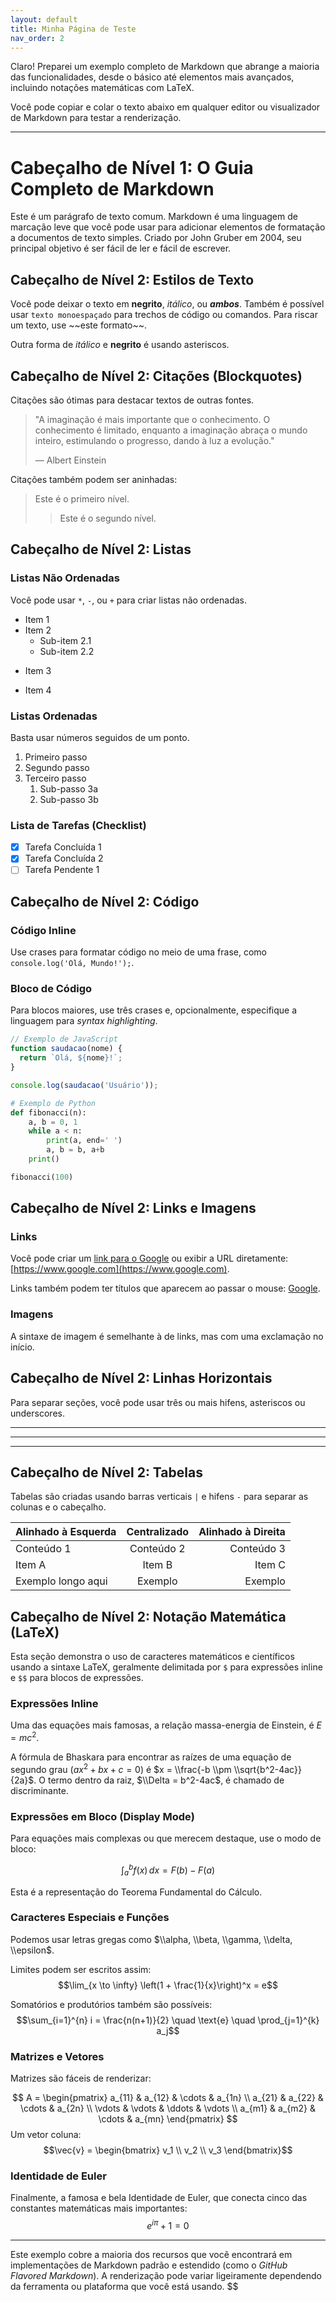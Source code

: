 ```yaml
---
layout: default
title: Minha Página de Teste
nav_order: 2 
---
```



Claro\! Preparei um exemplo completo de Markdown que abrange a maioria das funcionalidades, desde o básico até elementos mais avançados, incluindo notações matemáticas com LaTeX.

Você pode copiar e colar o texto abaixo em qualquer editor ou visualizador de Markdown para testar a renderização.

-----

# Cabeçalho de Nível 1: O Guia Completo de Markdown

Este é um parágrafo de texto comum. Markdown é uma linguagem de marcação leve que você pode usar para adicionar elementos de formatação a documentos de texto simples. Criado por John Gruber em 2004, seu principal objetivo é ser fácil de ler e fácil de escrever.

## Cabeçalho de Nível 2: Estilos de Texto

Você pode deixar o texto em **negrito**, *itálico*, ou ***ambos***. Também é possível usar `texto monoespaçado` para trechos de código ou comandos. Para riscar um texto, use \~\~este formato\~\~.

Outra forma de *itálico* e **negrito** é usando asteriscos.

## Cabeçalho de Nível 2: Citações (Blockquotes)

Citações são ótimas para destacar textos de outras fontes.

> "A imaginação é mais importante que o conhecimento. O conhecimento é limitado, enquanto a imaginação abraça o mundo inteiro, estimulando o progresso, dando à luz a evolução."
>
> — Albert Einstein

Citações também podem ser aninhadas:

> Este é o primeiro nível.
>
> > Este é o segundo nível.

## Cabeçalho de Nível 2: Listas

### Listas Não Ordenadas

Você pode usar `*`, `-`, ou `+` para criar listas não ordenadas.

  * Item 1
  * Item 2
      * Sub-item 2.1
      * Sub-item 2.2

<!-- end list -->

  - Item 3

<!-- end list -->

  + Item 4

### Listas Ordenadas

Basta usar números seguidos de um ponto.

1.  Primeiro passo
2.  Segundo passo
3.  Terceiro passo
    1.  Sub-passo 3a
    2.  Sub-passo 3b

### Lista de Tarefas (Checklist)

  - [x] Tarefa Concluída 1
  - [x] Tarefa Concluída 2
  - [ ] Tarefa Pendente 1

## Cabeçalho de Nível 2: Código

### Código Inline

Use crases para formatar código no meio de uma frase, como `console.log('Olá, Mundo!');`.

### Bloco de Código

Para blocos maiores, use três crases e, opcionalmente, especifique a linguagem para *syntax highlighting*.

```javascript
// Exemplo de JavaScript
function saudacao(nome) {
  return `Olá, ${nome}!`;
}

console.log(saudacao('Usuário'));
```

```python
# Exemplo de Python
def fibonacci(n):
    a, b = 0, 1
    while a < n:
        print(a, end=' ')
        a, b = b, a+b
    print()

fibonacci(100)
```

## Cabeçalho de Nível 2: Links e Imagens

### Links

Você pode criar um [link para o Google](https://www.google.com) ou exibir a URL diretamente: [https://www.google.com](https://www.google.com).

Links também podem ter títulos que aparecem ao passar o mouse: [Google](https://www.google.com "Ir para o site do Google").

### Imagens

A sintaxe de imagem é semelhante à de links, mas com uma exclamação no início.

## Cabeçalho de Nível 2: Linhas Horizontais

Para separar seções, você pode usar três ou mais hifens, asteriscos ou underscores.

-----

-----

-----

## Cabeçalho de Nível 2: Tabelas

Tabelas são criadas usando barras verticais `|` e hifens `-` para separar as colunas e o cabeçalho.

| Alinhado à Esquerda | Centralizado | Alinhado à Direita |
| :------------------ | :----------: | ------------------: |
| Conteúdo 1          |  Conteúdo 2  |          Conteúdo 3 |
| Item A              |    Item B    |            Item C |
| Exemplo longo aqui  |   Exemplo    |             Exemplo |

## Cabeçalho de Nível 2: Notação Matemática (LaTeX)

Esta seção demonstra o uso de caracteres matemáticos e científicos usando a sintaxe LaTeX, geralmente delimitada por `$` para expressões inline e `$$` para blocos de expressões.

### Expressões Inline

Uma das equações mais famosas, a relação massa-energia de Einstein, é $E = mc^2$.

A fórmula de Bhaskara para encontrar as raízes de uma equação de segundo grau ($ax^2 + bx + c = 0$) é $x = \\frac{-b \\pm \\sqrt{b^2-4ac}}{2a}$. O termo dentro da raiz, $\\Delta = b^2-4ac$, é chamado de discriminante.

### Expressões em Bloco (Display Mode)

Para equações mais complexas ou que merecem destaque, use o modo de bloco:

$$\int_{a}^{b} f(x) \,dx = F(b) - F(a)$$

Esta é a representação do Teorema Fundamental do Cálculo.

### Caracteres Especiais e Funções

Podemos usar letras gregas como $\\alpha, \\beta, \\gamma, \\delta, \\epsilon$.

Limites podem ser escritos assim:
$$\lim_{x \to \infty} \left(1 + \frac{1}{x}\right)^x = e$$

Somatórios e produtórios também são possíveis:
$$\sum_{i=1}^{n} i = \frac{n(n+1)}{2} \quad \text{e} \quad \prod_{j=1}^{k} a_j$$

### Matrizes e Vetores

Matrizes são fáceis de renderizar:

$$
A = \begin{pmatrix}
a_{11} & a_{12} & \cdots & a_{1n} \\
a_{21} & a_{22} & \cdots & a_{2n} \\
\vdots & \vdots & \ddots & \vdots \\
a_{m1} & a_{m2} & \cdots & a_{mn}
\end{pmatrix}
$$Um vetor coluna:
$$\vec{v} = \begin{bmatrix} v_1 \\ v_2 \\ v_3 \end{bmatrix}$$

### Identidade de Euler

Finalmente, a famosa e bela Identidade de Euler, que conecta cinco das constantes matemáticas mais importantes:
$$e^{i\pi} + 1 = 0$$

-----

Este exemplo cobre a maioria dos recursos que você encontrará em implementações de Markdown padrão e estendido (como o *GitHub Flavored Markdown*). A renderização pode variar ligeiramente dependendo da ferramenta ou plataforma que você está usando.
$$
